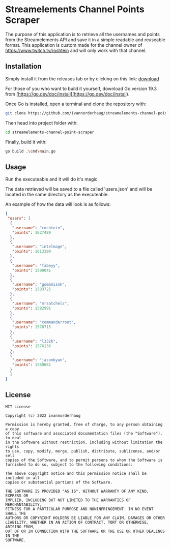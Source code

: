 # Streamelements Channel Points Scraper
The purpose of this application is to retrieve all the usernames and points from the Streamelements API and save it in a simple readable and reuseable format. This application is custom made for the channel owner of https://www.twitch.tv/roshtein and will only work with that channel. 

## Installation
Simply install it from the releases tab or by clicking on this link: [download](https://github.com/ivannorderhaug/streamelements-channel-point-scraper/releases/download/Release/SCPS.exe)

For those of you who want to build it yourself, download Go version 19.3 from [https://go.dev/doc/install](https://go.dev/doc/install).

Once Go is installed, open a terminal and clone the repository with:
```bash
git clone https://github.com/ivannorderhaug/streamelements-channel-point-scraper.git
```
Then head into project folder with:
```bash
cd streamelements-channel-point-scraper
```
Finally, build it with:
```bash
go build .\cmd\main.go
```
## Usage
Run the executeable and it will do it's magic. 

The data retrieved will be saved to a file called 'users.json' and will be located in the same directory as the executeable.

An example of how the data will look is as follows:

```json
{
 "users": [
  {
   "username": "roshtein",
   "points": 1627489
  },
  {
   "username": "intelmage",
   "points": 1613390
  },
  {
   "username": "fabeyy",
   "points": 1590041
  },
  {
   "username": "gomamisok",
   "points": 1583725
  },
  {
   "username": "mrsatchels",
   "points": 1582991
  },
  {
   "username": "commanderroot",
   "points": 1578715
  },
  {
   "username": "l332k",
   "points": 1576136
  },
  {
   "username": "jasonkyan",
   "points": 1569061
  }
  ]
}

```


## License

```
MIT License

Copyright (c) 2022 ivannorderhaug

Permission is hereby granted, free of charge, to any person obtaining a copy
of this software and associated documentation files (the "Software"), to deal
in the Software without restriction, including without limitation the rights
to use, copy, modify, merge, publish, distribute, sublicense, and/or sell
copies of the Software, and to permit persons to whom the Software is
furnished to do so, subject to the following conditions:

The above copyright notice and this permission notice shall be included in all
copies or substantial portions of the Software.

THE SOFTWARE IS PROVIDED "AS IS", WITHOUT WARRANTY OF ANY KIND, EXPRESS OR
IMPLIED, INCLUDING BUT NOT LIMITED TO THE WARRANTIES OF MERCHANTABILITY,
FITNESS FOR A PARTICULAR PURPOSE AND NONINFRINGEMENT. IN NO EVENT SHALL THE
AUTHORS OR COPYRIGHT HOLDERS BE LIABLE FOR ANY CLAIM, DAMAGES OR OTHER
LIABILITY, WHETHER IN AN ACTION OF CONTRACT, TORT OR OTHERWISE, ARISING FROM,
OUT OF OR IN CONNECTION WITH THE SOFTWARE OR THE USE OR OTHER DEALINGS IN THE
SOFTWARE.
```
